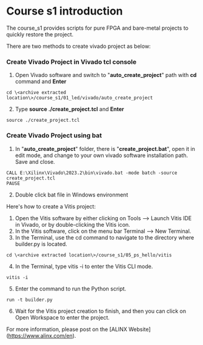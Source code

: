 # Course s1 introduction
The course_s1 provides scripts for pure FPGA and bare-metal projects to quickly restore the project.

There are two methods to create vivado project as below:
### Create Vivado Project in Vivado tcl console
1. Open Vivado software and switch to "**auto_create_project**" path with **cd** command and **Enter**
```
cd \<archive extracted location\>/course_s1/01_led/vivado/auto_create_project
```
2. Type **source ./create_project.tcl** and **Enter**
```
source ./create_project.tcl
```

### Create Vivado Project using bat
1. In "**auto_create_project**" folder, there is "**create_project.bat**", open it in edit mode, and change to your own vivado software installation path. Save and close.
```
CALL E:\Xilinx\Vivado\2023.2\bin\vivado.bat -mode batch -source create_project.tcl
PAUSE
```
2. Double click bat file in Windows environment


Here's how to create a Vitis project:
1. Open the Vitis software by either clicking on Tools --> Launch Vitis IDE in Vivado, or by double-clicking the Vitis icon.
2. In the Vitis software, click on the menu bar Terminal --> New Terminal.
3. In the Terminal, use the cd command to navigate to the directory where builder.py is located.
```
cd \<archive extracted location\>/course_s1/05_ps_hello/vitis
```
4. In the Terminal, type vitis -i to enter the Vitis CLI mode.
```
vitis -i
```
5. Enter the command to run the Python script.
```
run -t builder.py
```
6. Wait for the Vitis project creation to finish, and then you can click on Open Workspace to enter the project.

For more information, please post on the [ALINX Website] (https://www.alinx.com/en).